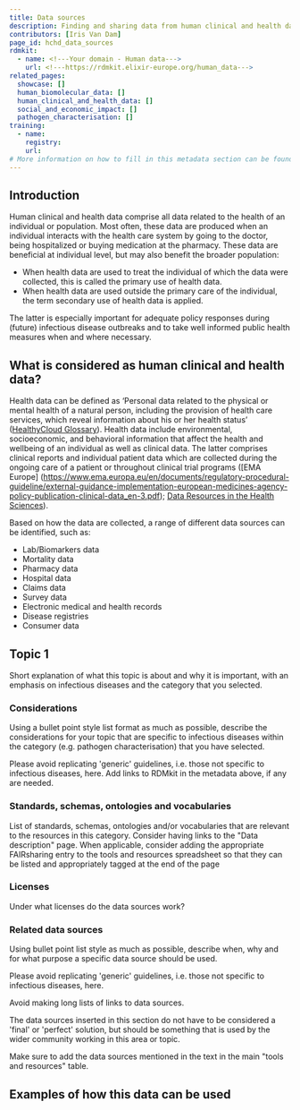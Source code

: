 ```yaml
---
title: Data sources
description: Finding and sharing data from human clinical and health data related data sources.
contributors: [Iris Van Dam]
page_id: hchd_data_sources
rdmkit:
  - name: <!---Your domain - Human data--->
    url: <!---https://rdmkit.elixir-europe.org/human_data--->
related_pages: 
  showcase: []
  human_biomolecular_data: []
  human_clinical_and_health_data: []
  social_and_economic_impact: []
  pathogen_characterisation: []
training:
  - name:
    registry:
    url:
# More information on how to fill in this metadata section can be found here https://www.infectious-diseases-toolkit.org/contribute/page_metadata
---
```


## Introduction

Human clinical and health data comprise all data related to the health of an individual or population. Most often, these data are produced when an individual interacts with the health care system by going to the doctor, being hospitalized or buying medication at the pharmacy. 
These data are beneficial at individual level, but may also benefit the broader population: 
* When health data are used to treat the individual of which the data were collected, this is called the primary use of health data. 
* When health data are used outside the primary care of the individual, the term secondary use of health data is applied. 

The latter is especially important for adequate policy responses during (future) infectious disease outbreaks and to take well informed public health measures when and where necessary.

## What is considered as human clinical and health data?

Health data can be defined as ‘Personal data related to the physical or mental health of a natural person, including the provision of health care services, which reveal information about his or her health status’ ([HealthyCloud Glossary](https://doi.org/10.5281/zenodo.6787119)). Health data include environmental, socioeconomic, and behavioral information that affect the health and wellbeing of an individual as well as clinical data. The latter comprises clinical reports and individual patient data which are collected during the ongoing care of a patient or throughout clinical trial programs ([EMA Europe] (https://www.ema.europa.eu/en/documents/regulatory-procedural-guideline/external-guidance-implementation-european-medicines-agency-policy-publication-clinical-data_en-3.pdf); [Data Resources in the Health Sciences](https://guides.lib.uw.edu/hsl/data/findclin)).

Based on how the data are collected, a range of different data sources can be identified, such as:
* Lab/Biomarkers data 
* Mortality data
* Pharmacy data
* Hospital data
* Claims data
* Survey data 
* Electronic medical and health records
* Disease registries
* Consumer data

## Topic 1 

<!--- Subsection related to a specific topic related to the data sources of the category that you selected.--->

Short explanation of what this topic is about and why it is important, with an emphasis on infectious diseases and the category that you selected.

### Considerations

Using a bullet point style list format as much as possible, describe the considerations for your topic that are specific to infectious diseases within the category (e.g. pathogen characterisation) that you have selected.

Please avoid replicating 'generic' guidelines, i.e. those not specific to infectious diseases, here. Add links to RDMkit in the metadata above, if any are needed. 

### Standards, schemas, ontologies and vocabularies 

<!--- (optional) --->

List of standards, schemas, ontologies and/or vocabularies that are relevant to the resources in this category. Consider having links to the "Data description" page.
When applicable, consider adding the appropriate FAIRsharing entry to the tools and resources spreadsheet so that they can be listed and appropriately tagged at the end of the page

### Licenses 

<!--- (optional) --->

Under what licenses do the data sources work?

### Related data sources

Using bullet point list style as much as possible, describe when, why and for what purpose a specific data source should be used.

Please avoid replicating 'generic' guidelines, i.e. those not specific to infectious diseases, here.

Avoid making long lists of links to data sources.

The data sources inserted in this section do not have to be considered a 'final' or 'perfect' solution, but should be something that is used by the wider community working in this area or topic.

Make sure to add the data sources mentioned in the text in the main "tools and resources" table.

## Examples of how this data can be used
